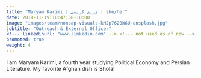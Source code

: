 ```yaml
---
title: "Maryam Karimi | مریم کریمی | she/her"
date: 2018-11-19T10:47:58+10:00
image: "images/team/nonsap-visuals-kMJp7620W6U-unsplash.jpg"
jobtitle: "Outreach & External Officer"
<!--- linkedinurl: "www.linkedin.com" --> <!--- not used as of now -->
promoted: true
weight: 4
---
```

I am Maryam Karimi, a fourth year studying Political Economy and Persian Literature. My favorite Afghan dish is Shola!
